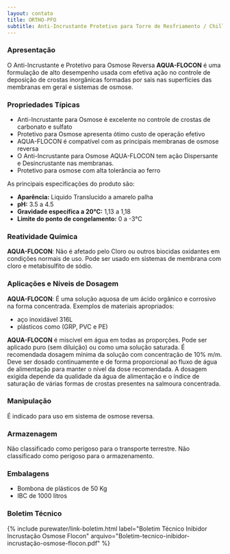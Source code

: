 ```yaml
---
layout: contato
title: ORTHO-PFO 
subtitle: Anti-Incrustante Protetivo para Torre de Resfriamento / Chiller Água Gelada
---
```


### Apresentação

O Anti-Incrustante e Protetivo para Osmose Reversa **AQUA-FLOCON** é uma formulação de alto desempenho usada com efetiva ação no controle de deposição de crostas inorgânicas formadas por sais nas superfícies das membranas em geral e sistemas de osmose. 

### Propriedades Típicas 

- Anti-Incrustante para Osmose é excelente no controle de crostas de carbonato e sulfato
- Protetivo para Osmose apresenta ótimo custo de operação efetivo
- AQUA-FLOCON é compatível com as principais membranas de osmose reversa
- O Anti-Incrustante para Osmose AQUA-FLOCON tem ação Dispersante e Desincrustante nas membranas.
- Protetivo para osmose com alta tolerância ao ferro

As principais especificações do produto são: 

- **Aparência:** Liquido Translucido a amarelo palha 
- **pH:** 3.5 a 4.5 
- **Gravidade específica a 20°C:** 1,13 a 1,18 
- **Limite do ponto de congelamento:** 0 a -3°C


### Reatividade Química
**AQUA-FLOCON**: Não é afetado pelo Cloro ou outros biocidas oxidantes em condições normais de uso. Pode ser usado em sistemas de membrana com cloro e metabisulfito de sódio.

### Aplicações e Níveis de Dosagem
**AQUA-FLOCON**: É uma solução aquosa de um ácido orgânico e corrosivo na forma concentrada. 
Exemplos de materiais apropriados: 

- aço inoxidável 316L
- plásticos como (GRP, PVC e PE)

**AQUA-FLOCON** é miscível em água em todas as proporções. Pode ser aplicado puro (sem diluição) ou como uma solução saturada. 
É recomendada dosagem mínima da solução com concentração de 10% m/m. 
Deve ser dosado continuamente e de forma proporcional ao fluxo de água de alimentação para manter o nível da dose recomendada. A dosagem exigida depende da qualidade da água de alimentação e o índice de saturação de várias formas de crostas presentes na salmoura concentrada.

### Manipulação 
É indicado para uso em sistema de osmose reversa. 

### Armazenagem
Não classificado como perigoso para o transporte terrestre. Não classificado como perigoso para o armazenamento. 

### Embalagens 

- Bombona de plásticos de 50 Kg 
- IBC de 1000 litros

### Boletim Técnico

{% include purewater/link-boletim.html 
   label="Boletim Técnico Inibidor Incrustação Osmose Flocon" 
   arquivo="Boletim-tecnico-inibidor-incrustação-osmose-flocon.pdf" %}
   
   

